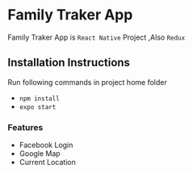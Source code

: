 # Family Traker App

Family Traker App is `React Native` Project ,Also `Redux`

## Installation Instructions

Run following commands in project home folder

* `npm install`
* `expo start`

### Features
* Facebook Login 
* Google Map
* Current Location


